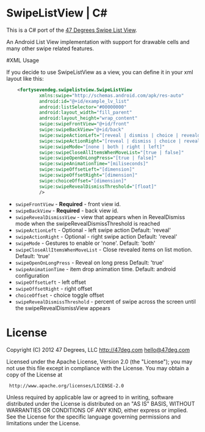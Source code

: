 SwipeListView | C#
===========================

This is a C# port of the [47 Degrees Swipe List View](https://github.com/47deg/android-swipelistview). 

An Android List View implementation with support for drawable cells and many other swipe related features.

#XML Usage

If you decide to use SwipeListView as a view, you can define it in your xml layout like this:

```xml
	<fortysevendeg.swipelistview.SwipeListView
            xmlns:swipe="http://schemas.android.com/apk/res-auto"
            android:id="@+id/example_lv_list"
            android:listSelector="#00000000"
            android:layout_width="fill_parent"
            android:layout_height="wrap_content"
            swipe:swipeFrontView="@+id/front"
            swipe:swipeBackView="@+id/back"
            swipe:swipeActionLeft="[reveal | dismiss | choice | revealdismiss]"
            swipe:swipeActionRight="[reveal | dismiss | choice | revealdismiss]"
            swipe:swipeMode="[none | both | right | left]"
            swipe:swipeCloseAllItemsWhenMoveList="[true | false]"
            swipe:swipeOpenOnLongPress="[true | false]"
            swipe:swipeAnimationTime="[miliseconds]"
            swipe:swipeOffsetLeft="[dimension]"
            swipe:swipeOffsetRight="[dimension]"
            swipe:choiceOffset="[dimension]"
            swipe:swipeRevealDismissThreshold="[float]"
            />
```

* `swipeFrontView` - **Required** - front view id.
* `swipeBackView` - **Required** - back view id.
* `swipeRevealDismissView` - view that appears when in RevealDismiss mode when the swipeRevealDismissThreshold is reached
* `swipeActionLeft` - Optional - left swipe action Default: 'reveal'
* `swipeActionRight` - Optional - right swipe action Default: 'reveal'
* `swipeMode` - Gestures to enable or 'none'. Default: 'both'
* `swipeCloseAllItemsWhenMoveList` - Close revealed items on list motion. Default: 'true'
* `swipeOpenOnLongPress` - Reveal on long press Default: 'true'
* `swipeAnimationTime` - item drop animation time. Default: android configuration
* `swipeOffsetLeft` - left offset
* `swipeOffsetRight` - right offset
* `choiceOffset` - choice toggle offset
* `swipeRevealDismissThreshold` - percent of swipe across the screen until the swipeRevealDismissView appears

# License

Copyright (C) 2012 47 Degrees, LLC
http://47deg.com
hello@47deg.com

Licensed under the Apache License, Version 2.0 (the "License");
you may not use this file except in compliance with the License.
You may obtain a copy of the License at

     http://www.apache.org/licenses/LICENSE-2.0

Unless required by applicable law or agreed to in writing, software
distributed under the License is distributed on an "AS IS" BASIS,
WITHOUT WARRANTIES OR CONDITIONS OF ANY KIND, either express or implied.
See the License for the specific language governing permissions and
limitations under the License.